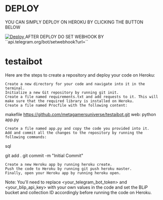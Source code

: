  # DEPLOY
YOU CAN SIMPLY DEPLOY ON HEROKU BY CLICKING THE BUTTON BELOW

<a href="https://heroku.com/deploy?template=https://github.com/metagamersuniverse/testaibot.git">
<img src="https://www.herokucdn.com/deploy/button.svg" alt="Deploy">
</a>
AFTER DEPLOY DO SET WEBHOOK BY ``api.telegram.org/bot<your bot token>/setwebhook?url=<Heroku URL>``

# testaibot

Here are the steps to create a repository and deploy your code on Heroku:

    Create a new directory for your code and navigate into it in the terminal.
    Initialize a new Git repository by running git init.
    Create a file named requirements.txt and add requests to it. This will make sure that the required library is installed on Heroku.
    Create a file named Procfile with the following content:

makefile
https://github.com/metagamersuniverse/testaibot.git
web: python app.py

    Create a file named app.py and copy the code you provided into it.
    Add and commit all the changes to the repository by running the following commands:

sql

git add .
git commit -m "Initial Commit"

    Create a new Heroku app by running heroku create.
    Push the code to Heroku by running git push heroku master.
    Finally, open your Heroku app by running heroku open.

Note: You'll need to replace <your_telegram_bot_token> and <your_blip_api_key> with your own values in the code and set the BLiP bucket and collection ID accordingly before running the code on Heroku.
